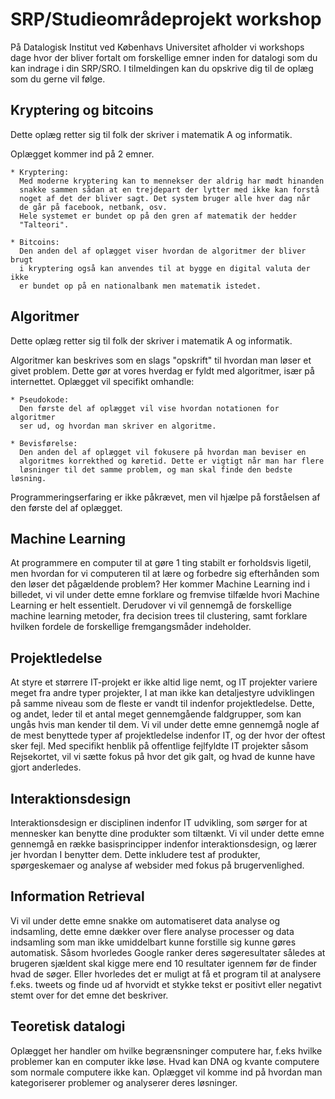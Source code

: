 # SRP/Studieområdeprojekt workshop
På Datalogisk Institut ved Københavs Universitet afholder vi workshops dage hvor
der bliver fortalt om forskellige emner inden for datalogi som du kan indrage i
din SRP/SRO. I tilmeldingen kan du opskrive dig til de oplæg som du gerne vil
følge.


## Kryptering og bitcoins
Dette oplæg retter sig til folk der skriver i matematik A og informatik.

Oplægget kommer ind på 2 emner.

    * Kryptering:
      Med moderne kryptering kan to mennekser der aldrig har mødt hinanden
      snakke sammen sådan at en trejdepart der lytter med ikke kan forstå
      noget af det der bliver sagt. Det system bruger alle hver dag når
      de går på facebook, netbank, osv.
      Hele systemet er bundet op på den gren af matematik der hedder
      "Talteori".

    * Bitcoins:
      Den anden del af oplægget viser hvordan de algoritmer der bliver brugt
      i kryptering også kan anvendes til at bygge en digital valuta der ikke
      er bundet op på en nationalbank men matematik istedet.



## Algoritmer
Dette oplæg retter sig til folk der skriver i matematik A og informatik.

Algoritmer kan beskrives som en slags "opskrift" til hvordan man løser et
givet problem. Dette gør at vores hverdag er fyldt med algoritmer, især
på internettet. Oplægget vil specifikt omhandle:

    * Pseudokode:
      Den første del af oplægget vil vise hvordan notationen for algoritmer
      ser ud, og hvordan man skriver en algoritme.

    * Bevisførelse:
      Den anden del af oplægget vil fokusere på hvordan man beviser en
      algoritmes korrekthed og køretid. Dette er vigtigt når man har flere
      løsninger til det samme problem, og man skal finde den bedste løsning.

Programmeringserfaring er ikke påkrævet, men vil hjælpe på forståelsen af den
første del af oplægget.

## Machine Learning
At programmere en computer til at gøre 1 ting stabilt er forholdsvis ligetil,
men hvordan for vi computeren til at lære og forbedre sig efterhånden som den
løser det pågældende problem? Her kommer Machine Learning ind i billedet, vi
vil under dette emne forklare og fremvise tilfælde hvori Machine Learning er
helt essentielt. Derudover vi vil gennemgå de forskellige machine learning
metoder, fra decision trees til clustering, samt forklare hvilken fordele de
forskellige fremgangsmåder indeholder.



## Projektledelse
At styre et størrere IT-projekt er ikke altid lige nemt, og IT projekter variere 
meget fra andre typer projekter, I at man ikke kan detaljestyre udviklingen på 
samme niveau som de fleste er vandt til indenfor projektledelse. Dette, og andet, 
leder til et antal meget gennemgående faldgrupper, som kan ungås hvis man kender
til dem. Vi vil under dette emne gennemgå nogle af de mest benyttede typer af 
projektledelse indenfor IT, og der hvor der oftest sker fejl. Med specifikt 
henblik på offentlige fejlfyldte IT projekter såsom Rejsekortet, vil vi sætte
fokus på hvor det gik galt, og hvad de kunne have gjort anderledes.


## Interaktionsdesign
Interaktionsdesign er disciplinen indenfor IT udvikling, som sørger for at mennesker 
kan benytte dine produkter som tiltænkt. Vi vil under dette emne gennemgå en række 
basisprincipper indenfor interaktionsdesign, og lærer jer hvordan I benytter dem. 
Dette inkludere test af produkter, spørgeskemaer og analyse af websider med fokus 
på brugervenlighed.


## Information Retrieval
Vi vil under dette emne snakke om automatiseret data analyse og indsamling,
dette emne dækker over flere analyse processer og data indsamling som man ikke
umiddelbart kunne forstille sig kunne gøres automatisk. Såsom hvorledes Google
ranker deres søgeresultater således at brugeren sjældent skal kigge mere end
10 resultater igennem før de finder hvad de søger. Eller hvorledes det er
muligt at få et program til at analysere f.eks. tweets og finde ud af hvorvidt
et stykke tekst er positivt eller negativt stemt over for det emne det
beskriver.



## Teoretisk datalogi
Oplægget her handler om hvilke begrænsninger computere har, f.eks hvilke
problemer kan en computer ikke løse. Hvad kan DNA og kvante computere som
normale computere ikke kan.
Oplægget vil komme ind på hvordan man kategoriserer problemer og analyserer
deres løsninger.
